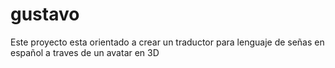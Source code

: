 # gustavo
Este proyecto esta orientado a crear un traductor para lenguaje de señas en español a traves de un avatar en 3D 
